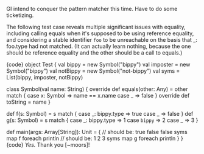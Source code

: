 GI intend to conquer the pattern matcher this time.  Have to do some ticketizing.

The following test case reveals multiple significant issues with equality, including calling equals when it's supposed to be using reference equality, and considering a stable identifier `foo` to be unreachable on the basis that _: foo.type had not matched.  (It can actually learn nothing, because the one should be reference equality and the other should be a call to equals.)

{code}
object Test {
  val bippy    = new Symbol("bippy")
  val imposter = new Symbol("bippy")
  val notBippy = new Symbol("not-bippy")
  val syms = List(bippy, imposter, notBippy)

  class Symbol(val name: String) {
    override def equals(other: Any) = other match {
      case x: Symbol  => name == x.name
      case _          => false
    }
    override def toString = name
  }

  def f(s: Symbol) = s match {
    case _: bippy.type  => true
    case _              => false
  }
  def g(s: Symbol) = s match {
    case _: bippy.type => 1
    case `bippy`       => 2
    case _             => 3
  }
  
  def main(args: Array[String]): Unit = {
    // should be: true false false
    syms map f foreach println
    // should be: 1 2 3
    syms map g foreach println
  }
}
{code}
*Yes.*  Thank you [~moors]!
